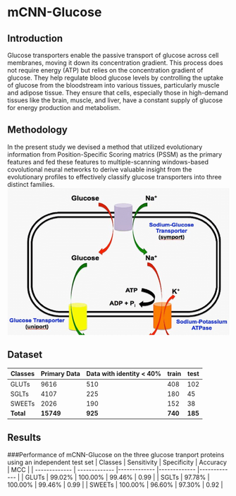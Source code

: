 # mCNN-Glucose
## Introduction
Glucose transporters enable the passive transport of glucose across cell membranes, moving it down its concentration gradient. This process does not require energy (ATP) but relies on the concentration gradient of glucose. They help regulate blood glucose levels by controlling the uptake of glucose from the bloodstream into various tissues, particularly muscle and adipose tissue. They ensure that cells, especially those in high-demand tissues like the brain, muscle, and liver, have a constant supply of glucose for energy production and metabolism.
## Methodology
In the present study we devised a method that utilized evolutionary information from Position-Specific Scoring matrics (PSSM) as the primary features and fed these features to multiple-scanning windows-based covolutional neural networks to derive valuable insight from the evolutionary profiles to effectively classify glucose transporters into three distinct families.
![alt text](Glucose-transport.png)
## Dataset
| Classes  | Primary Data | Data with identity < 40% |train | test |
| ------------- | ------------- |------------- |------------- |------------- |
| GLUTs  | 9616  | 510 | 408 | 102|
| SGLTs  | 4107  | 225 | 180 | 45|
| SWEETs  | 2026  | 190 | 152 | 38|
| **Total**  | **15749** | **925** |**740** | **185** |

## Results
###Performance of mCNN-Glucose on the three glucose tranport proteins using an independent test set
| Classes  | Sensitivity | Specificity | Accuracy | MCC |
| ------------- | ------------- |------------- |------------- |------------- |
| GLUTs  | 99.02%   | 100.00%  | 99.46% | 0.99 |
| SGLTs  | 97.78%  | 100.00%  | 99.46% | 0.99 |
| SWEETs  | 100.00%  | 96.60% | 97.30%  | 0.92 |

